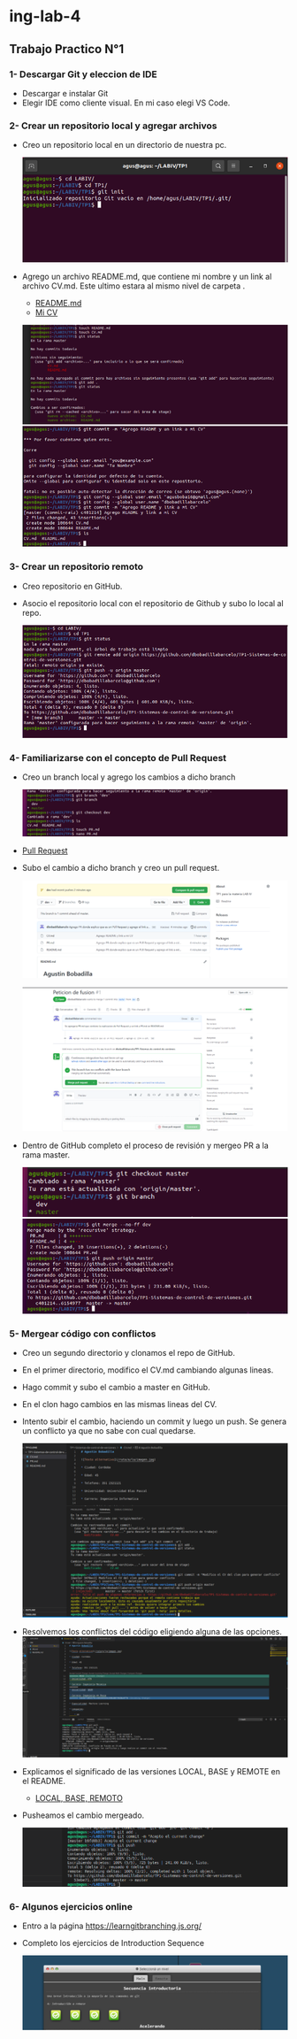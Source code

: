 # ing-lab-4

## Trabajo Practico N°1

### __1- Descargar Git y eleccion de IDE__

* Descargar e instalar Git
* Elegir IDE como cliente visual. En mi caso elegi VS Code.

### __2- Crear un repositorio local y agregar archivos__

* Creo un repositorio local en un directorio de nuestra pc.

    ![](assets/iniciorepo.png "Creo un repositorio local")

* Agrego un archivo README.md, que contiene mi nombre y un link al archivo CV.md. Este ultimo estara al mismo nivel de carpeta .
    * [README.md](https://github.com/dbobadillabarcelo/TP1-Sistemas-de-control-de-versiones)
    * [Mi CV](https://github.com/dbobadillabarcelo/TP1-Sistemas-de-control-de-versiones/blob/master/CV.md)

    ![](assets/2.png "se agregan archivos y muestro estado")
    ![](assets/3.png "se hace el primer commit")

### __3- Crear un repositorio remoto__

* Creo repositorio en GitHub.

* Asocio el repositorio local con el repositorio de Github y subo lo local al repo.


    ![](assets/4.png "link del repo local al remoto y push del commit")

### __4- Familiarizarse con el concepto de Pull Request__

* Creo un branch local y agrego los cambios a dicho branch
    

     ![](assets/5..png "Creo un branch con el nombre dev")

* [Pull Request](https://github.com/dbobadillabarcelo/TP1-Sistemas-de-control-de-versiones/blob/master/PR.md)

* Subo el cambio a dicho branch y creo un pull request.


    ![](assets/6.png "creamos PR con el agregado del archivo PR.md y tambien una modificacion en el README")


    ![](assets/7.png "Proceso de revision")

* Dentro de GitHub completo el proceso de revisión y mergeo PR a la rama master.

    ![](assets/8.png "volvemos al master")
    ![](assets/9.png "y hacemos el merge de las dos ramas")


### __5- Mergear código con conflictos__

*   Creo un segundo directorio y clonamos el repo de GitHub.
*   En el primer directorio, modifico el CV.md cambiando algunas lineas.
*   Hago commit y subo el cambio a master en GitHub.
*   En el clon hago cambios en las mismas lineas del CV.
*   Intento subir el cambio, haciendo un commit y luego un push. Se genera un conflicto ya que no sabe con cual quedarse.

    ![](assets/10.png "intento pushear a master desde el CLONE que realizamos y ocurre un error ya que hemos cambiado las mismas lineas en los archivos")


*   Resolvemos los conflictos del código eligiendo alguna de las opciones.
   ![](assets/11.png "Vemos el conflicto generado y el ide nos muestra varias opciones para resolverlo")

*   Explicamos el significado de las versiones LOCAL, BASE y REMOTE en el README.
    * [LOCAL, BASE, REMOTO](https://github.com/dbobadillabarcelo/TP1-Sistemas-de-control-de-versiones)      
*   Pusheamos el cambio mergeado.

     ![](assets/12.png "Se resuelve el conflicto y se pushea los cambios")

### __6- Algunos ejercicios online__

*   Entro a la página https://learngitbranching.js.org/
*   Completo los ejercicios de Introduction Sequence

    ![](assets/13.png "resolvemos los ejercicios introductorios")
